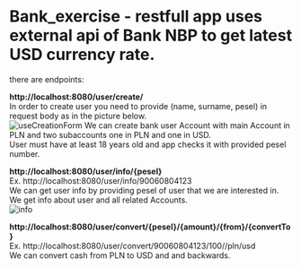 # Bank_exercise - restfull app uses external api of Bank NBP to get latest USD currency rate.

there are endpoints:

**http://localhost:8080/user/create/** <br/>
In order to create user you need to provide (name, surname, pesel) in request body as in the picture below.</br>
![useCreationForm](https://user-images.githubusercontent.com/57062542/134228200-e0106aa9-0719-4f80-bada-87bdd3ae1016.png)
We can create bank user Account with main Account in PLN and two subaccounts one in PLN and one in USD. <br/>
User must have at least 18 years old and app checks it with provided pesel number.<br/>

**http://localhost:8080/user/info/{pesel}**<br/>
Ex. http://localhost:8080/user/info/90060804123<br/>
We can get user info by providing pesel of user that we are interested in.<br/>
We get info about user and all related Accounts. <br/>
![info](https://user-images.githubusercontent.com/57062542/127008630-9cab3f60-f2d7-41cd-b1a4-8145cfdf7cec.png)<br/>


**http://localhost:8080/user/convert/{pesel}/{amount}/{from}/{convertTo}**<br/>
Ex. http://localhost:8080/user/convert/90060804123/100//pln/usd<br/>
We can convert cash from PLN to USD and and backwards.<br/>

